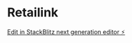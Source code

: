 # Retailink

[Edit in StackBlitz next generation editor ⚡️](https://stackblitz.com/~/github.com/moneerm/Retailink)